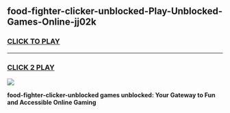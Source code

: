 
## food-fighter-clicker-unblocked-Play-Unblocked-Games-Online-jj02k
<h3>
<a href="https://premium76.site?title=food-fighter-clicker-unblocked&ref=25A">CLICK TO PLAY</a></h3>
<hr>

<h3>
<a href="https://premium76.site?title=food-fighter-clicker-unblocked&ref=25A">CLICK 2 PLAY</a>
  
</h3>

<a href="https://premium76.site?title=food-fighter-clicker-unblocked&ref=25A"><img src="https://clearcache.store/games.png"></a>


**food-fighter-clicker-unblocked games unblocked: Your Gateway to Fun and Accessible Online Gaming**
